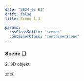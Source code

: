 ```yaml
---
date: "2024-05-01"
draft: false
title: Scene 1.3

params:
  cssClassSuffix: "scenes"
  containerClass: "containerScene"
---
```



### Scene &#9744;

<div id="container3D"></div>
<p class="white sceneNav">2. 3D objekt</p>
<div class="sceneNav">
   <p class="green"><a href="/scenes/scenes1_2">&#8678;</a> <a href="/scenes">&#8680;</a></p>
</div>

